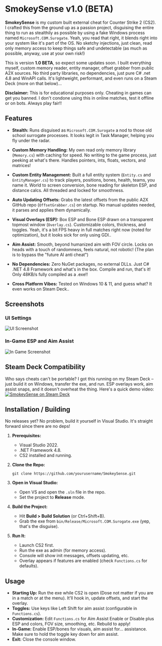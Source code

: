 # SmokeySense v1.0 (BETA)

**SmokeySense** is my custom built external cheat for Counter Strike 2 (CS2). I crafted this from the ground up as a passion project, disguising the entire thing to run as stealthily as possible by using a fake Windows process named `Microsoft.COM.Surogate`. Yeah, you read that right, it blends right into your system like it's part of the OS. No sketchy injections, just clean, read only memory access to keep things safe and undetectable (as much as possible, anyway, use at your own risk!)

This is version **1.0 BETA**, so expect some updates soon. I built everything myself, custom memory reader, entity manager, offset grabber from public A2X sources. No third party libraries, no dependencies, just pure C# .net 4.8 and WinAPI calls. It's lightweight, performant, and even runs on a Steam Deck (more on that below)...

**Disclaimer:** This is for educational purposes only. Cheating in games can get you banned. I don't condone using this in online matches, test it offline or on bots. Always play fair!!

## Features

- **Stealth:** Runs disguised as `Microsoft.COM.Surogate` a nod to those old school surrogate processes. It looks legit in Task Manager, helping you fly under the radar.
  
- **Custom Memory Handling:** My own read only memory library (`Memory.cs`) with caching for speed. No writing to the game process, just peeking at what's there. Handles pointers, ints, floats, vectors, and matrices!

- **Custom Entity Management:** Built a full entity system (`Entity.cs` and `EntityManager.cs`) to track players, positions, bones, health, teams, you name it. World to screen conversion, bone reading for skeleton ESP, and distance calcs. All threaded and locked for smoothness.

- **Auto Updating Offsets:** Grabs the latest offsets from the public A2X GitHub repo (`OffsetGrabber.cs`) on startup. No manual updates needed, it parses and applies them dynamically.

- **Visual Overlays (ESP):** Box ESP and Bone ESP drawn on a transparent topmost window (`Overlay.cs`). Customizable colors, thickness, and toggles. Yeah, it's a bit FPS heavy in full matches right now (noted for optimization), but it looks sick for only using GDI..

- **Aim Assist:** Smooth, beyond humanized aim with FOV circle. Locks on heads with a touch of randomness, feels natural, not robotic! (The plan is to bypass the "future AI anti cheat")

- **No Dependencies:** Zero NuGet packages, no external DLLs. Just C# .NET 4.8 Framework and what's in the box. Compile and run, that's it! Only 48KB/s fully compiled as a .exe!!

- **Cross Platform Vibes:** Tested on Windows 10 & 11, and guess what? It even works on Steam Deck..

## Screenshots

### UI Settings
![UI Screenshot](https://i.imgur.com/rc88Plr.png)

### In-Game ESP and Aim Assist
![In Game Screenshot](https://i.imgur.com/aifG9yM.jpeg)

## Steam Deck Compatibility

Who says cheats can't be portable? I got this running on my Steam Deck – just build it on Windows, transfer the exe, and run. ESP overlays work, aim assist snaps, and it doesn't overheat the thing. Here's a quick demo video:
[![SmokeySense on Steam Deck](https://i.imgur.com/9Gi54j5.png)](https://streamable.com/efdqtv)

## Installation / Building

No releases yet? No problem, build it yourself in Visual Studio. It's straight forward since there are no deps!

1. **Prerequisites:**
   - Visual Studio 2022.
   - .NET Framework 4.8.
   - CS2 installed and running.

2. **Clone the Repo:**
   ```
   git clone https://github.com/yourusername/SmokeySense.git
   ```

3. **Open in Visual Studio:**
   - Open VS and open the `.sln` file in the repo.
   - Set the project to **Release** mode.

4. **Build the Project:**
   - Hit **Build > Build Solution** (or Ctrl+Shift+B).
   - Grab the exe from `bin/Release/Microsoft.COM.Surogate.exe` (yep, that's the disguise).

5. **Run It:**
   - Launch CS2 first.
   - Run the exe as admin (for memory access).
   - Console will show init messages, offsets updating, etc.
   - Overlay appears if features are enabled (check `Functions.cs` for defaults).

## Usage

- **Starting Up:** Run the exe while CS2 is open (Dose not matter if you are in a match or at the menu). It'll hook in, update offsets, and start the overlay.
- **Toggles:** Use keys like Left Shift for aim assist (configurable in `Functions.cs`).
- **Customization:** Edit `Functions.cs` for Aim Assist Enable or Disable plus ESP and colors, FOV size, smoothing, etc. Rebuild to apply!
- **In-Game:** Enable ESP/bones for visuals, aim assist for... assistance. Make sure to hold the toggle key down for aim assist.
- **Exit:** Close the console window.
